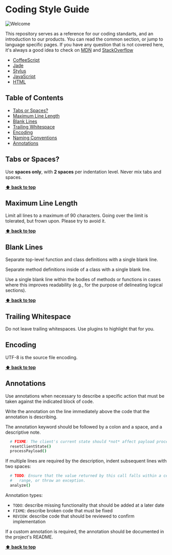 # Coding Style Guide

![Welcome](http://cdn.meme.am/instances/690x/54597147.jpg)

This repository serves as a reference for our coding standarts, and an introduction to our products. You can read the common section, or jump to language specific pages. If you have any question that is not covered here, it's always a good idea to check on [MDN](https://developer.mozilla.org/en-US/) and [StackOverflow](http://stackoverflow.com)

* [CoffeeScript](https://github.com/swiftgift/guidelines/blob/master/COFFEESCRIPT.md)
* [Jade](https://github.com/swiftgift/guidelines/blob/master/JADE.md)
* [Stylus](https://github.com/swiftgift/guidelines/blob/master/STYLUS.md)
* [JavaScript](https://github.com/swiftgift/guidelines/blob/master/JAVASCRIPT.md)
* [HTML](https://github.com/swiftgift/guidelines/blob/master/HTML.md)

## Table of Contents
  * [Tabs or Spaces?](#tabs-or-spaces)
  * [Maximum Line Length](#maximum-line-length)
  * [Blank Lines](#blank-lines)
  * [Trailing Whitespace](#trailing-whitespace)
  * [Encoding](#encoding)
  * [Naming Conventions](#naming-conventions)
  * [Annotations](#annotations)

## Tabs or Spaces?

Use **spaces only**, with **2 spaces** per indentation level. Never mix tabs and spaces.

**[⬆ back to top](#table-of-contents)**

## Maximum Line Length

Limit all lines to a maximum of 90 characters. Going over the limit is tolerated, but frown upon. Please try to avoid it.

**[⬆ back to top](#table-of-contents)**

## Blank Lines

Separate top-level function and class definitions with a single blank line.

Separate method definitions inside of a class with a single blank line.

Use a single blank line within the bodies of methods or functions in cases where this improves readability (e.g., for the purpose of delineating logical sections).

**[⬆ back to top](#table-of-contents)**

## Trailing Whitespace

Do not leave trailing whitespaces. Use plugins to highlight that for you.

## Encoding

UTF-8 is the source file encoding.

**[⬆ back to top](#table-of-contents)**

## Annotations

Use annotations when necessary to describe a specific action that must be taken against the indicated block of code.

Write the annotation on the line immediately above the code that the annotation is describing.

The annotation keyword should be followed by a colon and a space, and a descriptive note.

```coffeescript
  # FIXME: The client's current state should *not* affect payload processing.
  resetClientState()
  processPayload()
```

If multiple lines are required by the description, indent subsequent lines with two spaces:

```coffeescript
  # TODO: Ensure that the value returned by this call falls within a certain
  #   range, or throw an exception.
  analyze()
```

Annotation types:

- `TODO`: describe missing functionality that should be added at a later date
- `FIXME`: describe broken code that must be fixed
- `REVIEW`: describe code that should be reviewed to confirm implementation

If a custom annotation is required, the annotation should be documented in the project's README.

**[⬆ back to top](#table-of-contents)**
